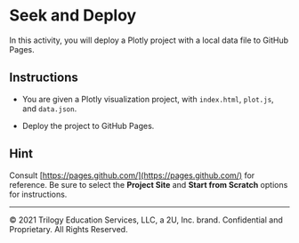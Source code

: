 # Seek and Deploy

In this activity, you will deploy a Plotly project with a local data file to GitHub Pages.

## Instructions

* You are given a Plotly visualization project, with `index.html`, `plot.js`, and `data.json`.

* Deploy the project to GitHub Pages.

## Hint

Consult [https://pages.github.com/](https://pages.github.com/) for reference. Be sure to select the **Project Site** and **Start from Scratch** options for instructions.

- - -

© 2021 Trilogy Education Services, LLC, a 2U, Inc. brand. Confidential and Proprietary. All Rights Reserved.
